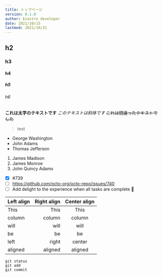 ```yaml
---
title: トップページ
version: 0.1.0
author: Exastro developer
date: 2021/10/15
lastmod: 2021/10/31
---
```


## h2
### h3
#### h4
##### h5
###### h6

**これは太字のテキストです**
*このテキストは斜体です*
~~これは間違ったテキストでした~~

>test

- George Washington
- John Adams
- Thomas Jefferson

1. James Madison
2. James Monroe
3. John Quincy Adams

- [x] #739
- [ ] https://github.com/octo-org/octo-repo/issues/740
- [ ] Add delight to the experience when all tasks are complete :tada:

| Left align | Right align | Center align |
|:-----------|------------:|:------------:|
| This       | This        | This         |
| column     | column      | column       |
| will       | will        | will         |
| be         | be          | be           |
| left       | right       | center       |
| aligned    | aligned     | aligned      |

```
git status
git add
git commit
```